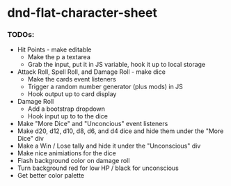 # dnd-flat-character-sheet

### TODOs:
- Hit Points - make editable
    - Make the p a textarea
    - Grab the input, put it in JS variable, hook it up to local storage
- Attack Roll, Spell Roll, and Damage Roll - make dice
    - Make the cards event listeners
    - Trigger a random number generator (plus mods) in JS
    - Hook output up to card display
- Damage Roll
    - Add a bootstrap dropdown
    - Hook input up to to the dice
- Make "More Dice" and "Unconcious" event listeners
- Make d20, d12, d10, d8, d6, and d4 dice and hide them under the "More Dice" div
- Make a Win / Lose tally and hide it under the "Unconscious" div
- Make nice animiations for the dice
- Flash background color on damage roll
- Turn background red for low HP / black for unconscious
- Get better color palette